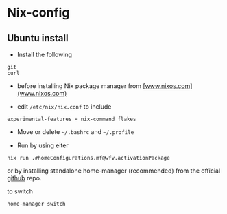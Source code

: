 # Nix-config

## Ubuntu install

- Install the following
```
git
curl
```

- before installing Nix package manager from [www.nixos.com](www.nixos.com)

- edit `/etc/nix/nix.conf` to include 
```
experimental-features = nix-command flakes
```
- Move or delete `~/.bashrc` and `~/.profile`

- Run by using eiter

```
nix run .#homeConfigurations.mf@wfv.activationPackage
```

or by installing standalone home-manager (recommended) from the official [github](https://github.com/nix-community/home-manager) repo.

to switch

```
home-manager switch
```

